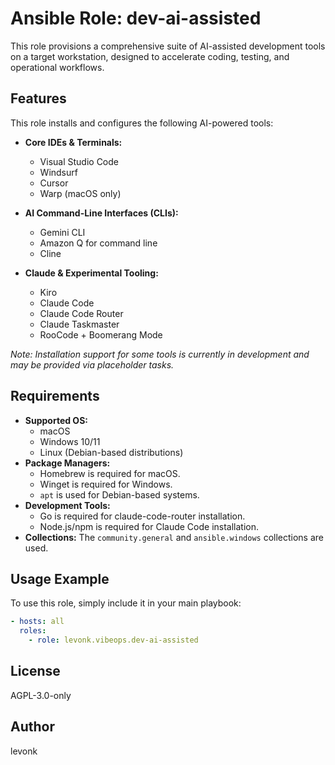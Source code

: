 # Ansible Role: dev-ai-assisted

This role provisions a comprehensive suite of AI-assisted development tools on a target workstation, designed to accelerate coding, testing, and operational workflows.

## Features

This role installs and configures the following AI-powered tools:

- **Core IDEs & Terminals:**
  - Visual Studio Code
  - Windsurf
  - Cursor
  - Warp (macOS only)

- **AI Command-Line Interfaces (CLIs):**
  - Gemini CLI
  - Amazon Q for command line
  - Cline

- **Claude & Experimental Tooling:**
  - Kiro
  - Claude Code
  - Claude Code Router
  - Claude Taskmaster
  - RooCode + Boomerang Mode

*Note: Installation support for some tools is currently in development and may be provided via placeholder tasks.*

## Requirements

- **Supported OS:**
  - macOS
  - Windows 10/11
  - Linux (Debian-based distributions)
- **Package Managers:**
  - Homebrew is required for macOS.
  - Winget is required for Windows.
  - `apt` is used for Debian-based systems.
- **Development Tools:**
  - Go is required for claude-code-router installation.
  - Node.js/npm is required for Claude Code installation.
- **Collections:** The `community.general` and `ansible.windows` collections are used.

## Usage Example

To use this role, simply include it in your main playbook:

```yaml
- hosts: all
  roles:
    - role: levonk.vibeops.dev-ai-assisted
```

## License

AGPL-3.0-only

## Author

levonk
